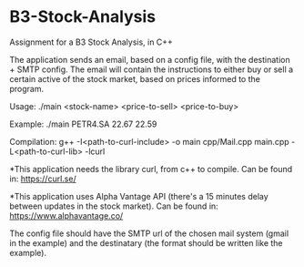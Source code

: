 # B3-Stock-Analysis
Assignment for a B3 Stock Analysis, in C++


The application sends an email, based on a config file, with the destination + SMTP config. 
The email will contain the instructions to either buy or sell a certain active of the stock market, based on prices informed to the program.


Usage: ./main \<stock-name\> \<price-to-sell\> \<price-to-buy\>

Example: ./main PETR4.SA 22.67 22.59

Compilation: g++ -I\<path-to-curl-include\> -o main cpp/Mail.cpp main.cpp -L\<path-to-curl-lib\> -lcurl

*This application needs the library curl, from c++ to compile. Can be found in: https://curl.se/

*This application uses Alpha Vantage API (there's a 15 minutes delay between updates in the stock market). Can be found in: https://www.alphavantage.co/

The config file should have the SMTP url of the chosen mail system (gmail in the example) and the destinatary (the format should be written like the example).
